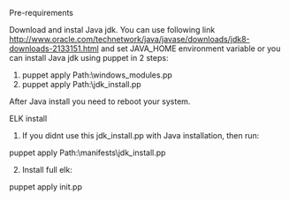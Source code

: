 Pre-requirements

Download and instal Java jdk. You can use following link http://www.oracle.com/technetwork/java/javase/downloads/jdk8-downloads-2133151.html and 
set JAVA_HOME environment variable
or you can install Java jdk using puppet in 2 steps:

1. puppet apply Path:\windows_modules.pp
2. puppet apply Path:\jdk_install.pp

After Java install you need to reboot your system.

ELK install

1. If you didnt use this jdk_install.pp with Java installation, then run:

puppet apply Path:\manifests\jdk_install.pp

2. Install full elk:

puppet apply init.pp




